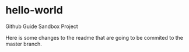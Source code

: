# hello-world
Github Guide Sandbox Project


Here is some changes to the readme that are going to be commited to the master branch.
